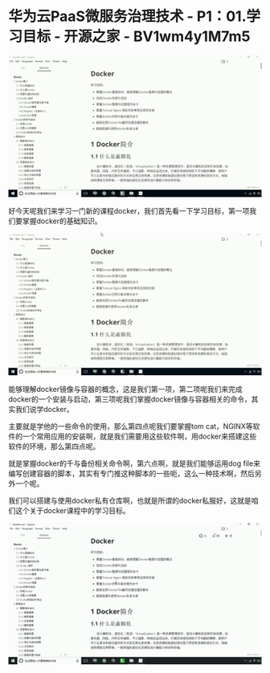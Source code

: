 # 华为云PaaS微服务治理技术 - P1：01.学习目标 - 开源之家 - BV1wm4y1M7m5

![](img/ae4d110792797c83641a37aa6fe26f16_0.png)

好今天呢我们来学习一门新的课程docker，我们首先看一下学习目标，第一项我们要掌握docker的基础知识。



![](img/ae4d110792797c83641a37aa6fe26f16_2.png)

能够理解docker镜像与容器的概念，这是我们第一项，第二项呢我们来完成docker的一个安装与启动，第三项呢我们掌握docker镜像与容器相关的命令，其实我们说学docker。

主要就是学他的一些命令的使用，那么第四点呢我们要掌握tom cat，NGINX等软件的一个常用应用的安装啊，就是我们需要用这些软件啊，用docker来搭建这些软件的环境，那么第四点呢。

就是掌握docker的千与备份相关命令啊，第六点啊，就是我们能够运用dog file来编写创建容器的脚本，其实有专门推这种脚本的一些呃，这么一种技术啊，然后另外一个呢。

我们可以搭建与使用docker私有仓库啊，也就是所谓的docker私服好，这就是咱们这个关于docker课程中的学习目标。



![](img/ae4d110792797c83641a37aa6fe26f16_4.png)